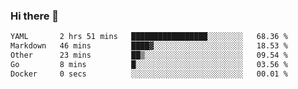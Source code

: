 ### Hi there 👋

<!--
**urzz/urzz** is a ✨ _special_ ✨ repository because its `README.md` (this file) appears on your GitHub profile.

Here are some ideas to get you started:

- 🔭 I’m currently working on ...
- 🌱 I’m currently learning ...
- 👯 I’m looking to collaborate on ...
- 🤔 I’m looking for help with ...
- 💬 Ask me about ...
- 📫 How to reach me: ...
- 😄 Pronouns: ...
- ⚡ Fun fact: ...
-->

<!--START_SECTION:waka-->

```txt
YAML       2 hrs 51 mins   █████████████████░░░░░░░░   68.36 %
Markdown   46 mins         ████▓░░░░░░░░░░░░░░░░░░░░   18.53 %
Other      23 mins         ██▒░░░░░░░░░░░░░░░░░░░░░░   09.54 %
Go         8 mins          █░░░░░░░░░░░░░░░░░░░░░░░░   03.56 %
Docker     0 secs          ░░░░░░░░░░░░░░░░░░░░░░░░░   00.01 %
```

<!--END_SECTION:waka-->
